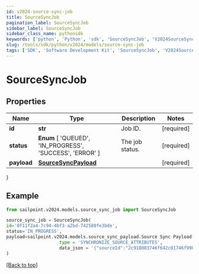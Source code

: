 ```yaml
---
id: v2024-source-sync-job
title: SourceSyncJob
pagination_label: SourceSyncJob
sidebar_label: SourceSyncJob
sidebar_class_name: pythonsdk
keywords: ['python', 'Python', 'sdk', 'SourceSyncJob', 'V2024SourceSyncJob'] 
slug: /tools/sdk/python/v2024/models/source-sync-job
tags: ['SDK', 'Software Development Kit', 'SourceSyncJob', 'V2024SourceSyncJob']
---
```


# SourceSyncJob


## Properties

Name | Type | Description | Notes
------------ | ------------- | ------------- | -------------
**id** | **str** | Job ID. | [required]
**status** |  **Enum** [  'QUEUED',    'IN_PROGRESS',    'SUCCESS',    'ERROR' ] | The job status. | [required]
**payload** | [**SourceSyncPayload**](source-sync-payload) |  | [required]
}

## Example

```python
from sailpoint.v2024.models.source_sync_job import SourceSyncJob

source_sync_job = SourceSyncJob(
id='0f11f2a4-7c94-4bf3-a2bd-742580fe3bde',
status='IN_PROGRESS',
payload=sailpoint.v2024.models.source_sync_payload.Source Sync Payload(
                    type = 'SYNCHRONIZE_SOURCE_ATTRIBUTES', 
                    data_json = '{"sourceId":"2c918083746f642c01746f990884012a"}', )
)

```
[[Back to top]](#) 

